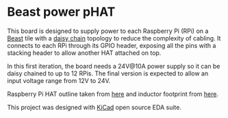 # Beast power pHAT

This board is designed to supply power to each Raspberry Pi (RPi) on a [Beast](https://resin.io/blog/the-evolution-of-the-beast-continues/
) tile with a [daisy chain](https://en.wikipedia.org/wiki/Daisy_chain_(electrical_engineering)) topology to reduce the complexity of cabling. It connects to each RPi through its GPIO header, exposing all the pins with a stacking header to allow another HAT attached on top.

In this first iteration, the board needs a 24V@10A power supply so it can be daisy chained to up to 12 RPis. The final version is expected to allow an input voltage range from 12V to 24V.

Raspberry Pi HAT outline taken from [here](https://github.com/xesscorp/RPi_Hat_Template) and inductor footprint from [here](https://github.com/Tinkerforge/kicad-libraries/blob/master/SRN6045.kicad_mod).

This project was designed with [KiCad](http://kicad-pcb.org/) open source EDA suite.

